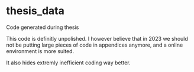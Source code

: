 # thesis_data
Code generated during thesis

This code is definitly unpolished. I however believe that in 2023 we should not be putting large pieces of code in appendices anymore, and a online environment is more suited.

It also hides extremly inefficient coding way better.
